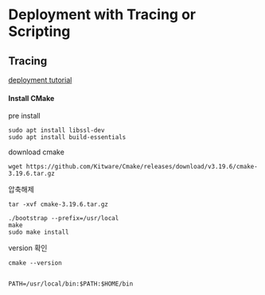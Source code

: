 # Deployment with Tracing or Scripting

## Tracing&#x20;

[deployment tutorial](https://github.com/facebookresearch/detectron2/tree/main/tools/deploy)





#### Install CMake



pre install

```
sudo apt install libssl-dev
sudo apt install build-essentials
```

download cmake

```
wget https://github.com/Kitware/Cmake/releases/download/v3.19.6/cmake-3.19.6.tar.gz
```



압축해제

```
tar -xvf cmake-3.19.6.tar.gz
```



```
./bootstrap --prefix=/usr/local
make
sudo make install

```

version 확인

```
cmake --version


PATH=/usr/local/bin:$PATH:$HOME/bin
```
